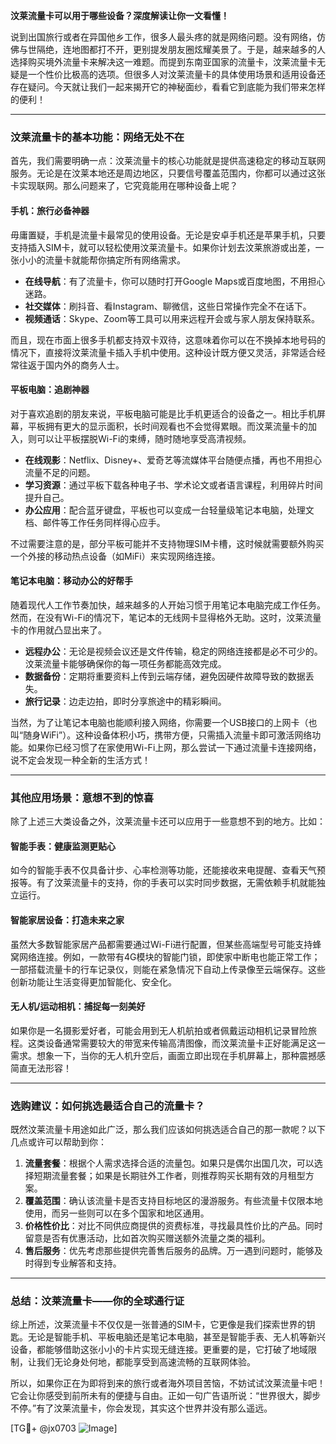 **汶莱流量卡可以用于哪些设备？深度解读让你一文看懂！**

说到出国旅行或者在异国他乡工作，很多人最头疼的就是网络问题。没有网络，仿佛与世隔绝，连地图都打不开，更别提发朋友圈炫耀美景了。于是，越来越多的人选择购买境外流量卡来解决这一难题。而提到东南亚国家的流量卡，汶莱流量卡无疑是一个性价比极高的选项。但很多人对汶莱流量卡的具体使用场景和适用设备还存在疑问。今天就让我们一起来揭开它的神秘面纱，看看它到底能为我们带来怎样的便利！

---

### **汶莱流量卡的基本功能：网络无处不在**

首先，我们需要明确一点：汶莱流量卡的核心功能就是提供高速稳定的移动互联网服务。无论是在汶莱本地还是周边地区，只要信号覆盖范围内，你都可以通过这张卡实现联网。那么问题来了，它究竟能用在哪种设备上呢？

#### **手机：旅行必备神器**
毋庸置疑，手机是流量卡最常见的使用设备。无论是安卓手机还是苹果手机，只要支持插入SIM卡，就可以轻松使用汶莱流量卡。如果你计划去汶莱旅游或出差，一张小小的流量卡就能帮你搞定所有网络需求。

- **在线导航**：有了流量卡，你可以随时打开Google Maps或百度地图，不用担心迷路。
- **社交媒体**：刷抖音、看Instagram、聊微信，这些日常操作完全不在话下。
- **视频通话**：Skype、Zoom等工具可以用来远程开会或与家人朋友保持联系。

而且，现在市面上很多手机都支持双卡双待，这意味着你可以在不换掉本地号码的情况下，直接将汶莱流量卡插入手机中使用。这种设计既方便又灵活，非常适合经常往返于国内外的商务人士。

#### **平板电脑：追剧神器**
对于喜欢追剧的朋友来说，平板电脑可能是比手机更适合的设备之一。相比手机屏幕，平板拥有更大的显示面积，长时间观看也不会觉得累眼。而汶莱流量卡的加入，则可以让平板摆脱Wi-Fi的束缚，随时随地享受高清视频。

- **在线观影**：Netflix、Disney+、爱奇艺等流媒体平台随便点播，再也不用担心流量不足的问题。
- **学习资源**：通过平板下载各种电子书、学术论文或者语言课程，利用碎片时间提升自己。
- **办公应用**：配合蓝牙键盘，平板也可以变成一台轻量级笔记本电脑，处理文档、邮件等工作任务同样得心应手。

不过需要注意的是，部分平板可能并不支持物理SIM卡槽，这时候就需要额外购买一个外接的移动热点设备（如MiFi）来实现网络连接。

#### **笔记本电脑：移动办公的好帮手**
随着现代人工作节奏加快，越来越多的人开始习惯于用笔记本电脑完成工作任务。然而，在没有Wi-Fi的情况下，笔记本的无线网卡显得格外无助。这时，汶莱流量卡的作用就凸显出来了。

- **远程办公**：无论是视频会议还是文件传输，稳定的网络连接都是必不可少的。汶莱流量卡能够确保你的每一项任务都能高效完成。
- **数据备份**：定期将重要资料上传到云端存储，避免因硬件故障导致的数据丢失。
- **旅行记录**：边走边拍，即时分享旅途中的精彩瞬间。

当然，为了让笔记本电脑也能顺利接入网络，你需要一个USB接口的上网卡（也叫“随身WiFi”）。这种设备体积小巧，携带方便，只需插入流量卡即可激活网络功能。如果你已经习惯了在家使用Wi-Fi上网，那么尝试一下通过流量卡连接网络，说不定会发现一种全新的生活方式！

---

### **其他应用场景：意想不到的惊喜**

除了上述三大类设备之外，汶莱流量卡还可以应用于一些意想不到的地方。比如：

#### **智能手表：健康监测更贴心**
如今的智能手表不仅具备计步、心率检测等功能，还能接收来电提醒、查看天气预报等。有了汶莱流量卡的支持，你的手表可以实时同步数据，无需依赖手机就能独立运行。

#### **智能家居设备：打造未来之家**
虽然大多数智能家居产品都需要通过Wi-Fi进行配置，但某些高端型号可能支持蜂窝网络连接。例如，一款带有4G模块的智能门锁，即使家中断电也能正常工作；一部搭载流量卡的行车记录仪，则能在紧急情况下自动上传录像至云端保存。这些创新功能让生活变得更加智能化、安全化。

#### **无人机/运动相机：捕捉每一刻美好**
如果你是一名摄影爱好者，可能会用到无人机航拍或者佩戴运动相机记录冒险旅程。这类设备通常需要较大的带宽来传输高清图像，而汶莱流量卡正好能满足这一需求。想象一下，当你的无人机升空后，画面立即出现在手机屏幕上，那种震撼感简直无法形容！

---

### **选购建议：如何挑选最适合自己的流量卡？**

既然汶莱流量卡用途如此广泛，那么我们应该如何挑选适合自己的那一款呢？以下几点或许可以帮助到你：

1. **流量套餐**：根据个人需求选择合适的流量包。如果只是偶尔出国几次，可以选择短期流量套餐；如果是长期驻外工作者，则推荐购买长期有效的月租型方案。
2. **覆盖范围**：确认该流量卡是否支持目标地区的漫游服务。有些流量卡仅限本地使用，而另一些则可以在多个国家和地区通用。
3. **价格性价比**：对比不同供应商提供的资费标准，寻找最具性价比的产品。同时留意是否有优惠活动，比如首次购买赠送额外流量之类的福利。
4. **售后服务**：优先考虑那些提供完善售后服务的品牌。万一遇到问题时，能够及时得到专业解答和支持。

---

### **总结：汶莱流量卡——你的全球通行证**

综上所述，汶莱流量卡不仅仅是一张普通的SIM卡，它更像是我们探索世界的钥匙。无论是智能手机、平板电脑还是笔记本电脑，甚至是智能手表、无人机等新兴设备，都能够借助这张小小的卡片实现无缝连接。更重要的是，它打破了地域限制，让我们无论身处何地，都能享受到高速流畅的互联网体验。

所以，如果你正在为即将到来的旅行或者海外项目苦恼，不妨试试汶莱流量卡吧！它会让你感受到前所未有的便捷与自由。正如一句广告语所说：“世界很大，脚步不停。”有了汶莱流量卡，你会发现，其实这个世界并没有那么遥远。

[TG💪+ @jx0703 ![Image](https://github.com/user-attachments/assets/dbca1d08-cadb-493c-b0ec-ad6f7a83f270)]